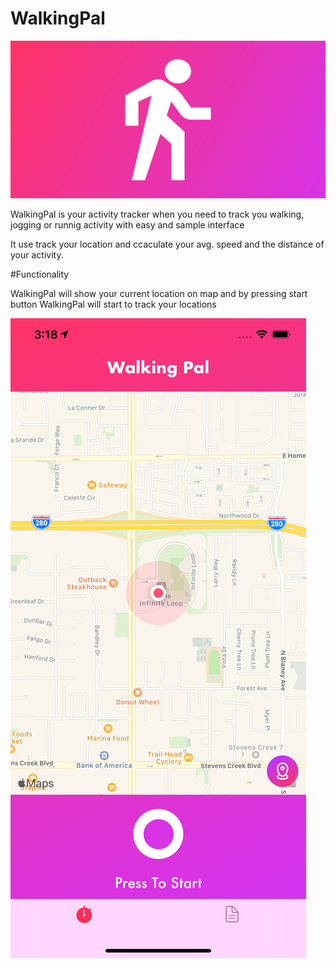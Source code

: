 # WalkingPal

![](Images/WalkingIcon128x640.png)

WalkingPal is your activity tracker when you need to track you walking, jogging or runnig activity with easy and sample interface

It use track your location and ccaculate your avg. speed and the distance of your activity.

#Functionality 

WalkingPal will show your current location on map and by pressing start button WalkingPal will start to track your locations

![](Images/ScreenShot1.png)
